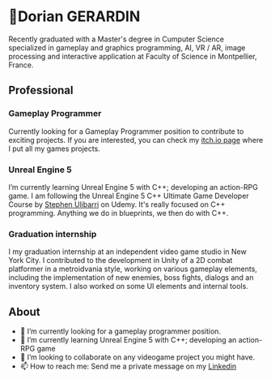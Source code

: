 # 🚀Dorian GERARDIN

Recently graduated with a Master's degree in Cumputer Science specialized in gameplay and graphics programming, AI, VR / AR, image processing and
interactive application at Faculty of Science in Montpellier, France.

## Professional

### Gameplay Programmer
 Currently looking for a Gameplay Programmer position to contribute to exciting projects.
 If you are interested, you can check my [itch.io page](https://dorian-grdn.itch.io/) where I put all my games projects.

### Unreal Engine 5
I’m currently learning Unreal Engine 5 with C++; developing an action-RPG game. I am following the Unreal Engine 5 C++ Ultimate Game Developer Course by [Stephen Ulibarri](https://www.udemy.com/user/stephen-ulibarri-3/) on Udemy. It's really focused on C++ programming. Anything we do in blueprints, we then do with C++.

### Graduation internship
I my graduation internship at an independent video game studio in New York City. I contributed to the development in Unity of a 2D combat platformer in a metroidvania style, working on various gameplay elements, including the implementation of new enemies, boss fights, dialogs and an inventory system. I also worked on some UI elements and internal tools.

## About
- 🔭 I’m currently looking for a gameplay programmer position.
- 🌱 I’m currently learning Unreal Engine 5 with C++; developing an action-RPG game
- 👯 I’m looking to collaborate on any videogame project you might have.
- 📫 How to reach me: Send me a private message on my [Linkedin](https://www.linkedin.com/in/dorian-gerardin/)

